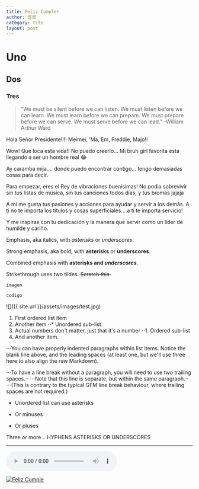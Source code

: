 ```yaml
---
title: Feliz Cumple!
author: 哥哥
category: tito
layout: post
---
```


# Uno
## Dos
### Tres

>"We must be silent before we can listen.
We must listen before we can learn.
We must learn before we can prepare.
We must prepare before we can serve.
We must serve before we can lead."
-William Arthur Ward

Hola Señor Presidente!!!! Meimei, ‘Ma, Em, Freddie, Majo!!

Wow! Que loca esta vida!!
No puedo creerlo... Mi bruh girl favorita esta llegando a ser un hombre real 😂 

Ay caramba mija.... donde puedo encontrar contigo... tengo demasiadas cosas para decir.

Para empezar, eres el Rey de vibraciones buenisimas!
No podia sobrevivir sin tus listas de música, sin tus canciones todos días, y tus bromas jajaja

A mi me gusta tus pasiones y acciones para ayudar y servir a los demás. 
A ti no te importa los títulos y cosas superficiales... a ti te importa servicio!

Y me inspiras con tu dedicación y la manera que servir como un líder de humilde y cariño.


Emphasis, aka italics, with *asterisks* or _underscores_.

Strong emphasis, aka bold, with **asterisks** or __underscores__.

Combined emphasis with **asterisks and _underscores_**.

Strikethrough uses two tildes. ~~Scratch this.~~

```imagen```

`codigo`

![]({{ site.url }}/assets/images/test.jpg)

1. First ordered list item
2. Another item
⋅⋅* Unordered sub-list. 
1. Actual numbers don't matter, just that it's a number
⋅⋅1. Ordered sub-list
4. And another item.

⋅⋅⋅You can have properly indented paragraphs within list items. Notice the blank line above, and the leading spaces (at least one, but we'll use three here to also align the raw Markdown).

⋅⋅⋅To have a line break without a paragraph, you will need to use two trailing spaces.⋅⋅
⋅⋅⋅Note that this line is separate, but within the same paragraph.⋅⋅
⋅⋅⋅(This is contrary to the typical GFM line break behaviour, where trailing spaces are not required.)

* Unordered list can use asterisks
- Or minuses
+ Or pluses






Three or more... HYPHENS ASTERISKS OR UNDERSCORES

---



<audio controls autoplay loop>
  <source src="{{ site.url }}/assets/audio/child_of_love.mp3" type="audio/mpeg">
  Your browser does not support the audio element.
</audio>

[![Feliz Cumple](http://img.youtube.com/vi/C8ul-Q9dFvU/0.jpg)](http://www.youtube.com/watch?v=C8ul-Q9dFvU)
